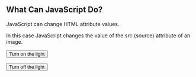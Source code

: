 <!DOCTYPE html>
<html>
<body>

<h2>What Can JavaScript Do?</h2>

<p>JavaScript can change HTML attribute values.</p>

<p>In this case JavaScript changes the value of the src (source) attribute of an image.</p>

<button onclick="document.getElementById('myImage').src='pic_bulbon.gif'">Turn on the light</button>


<button onclick="document.getElementById('myImage').src='pic_bulboff.gif'">Turn off the light</button>

</body>
</html>

